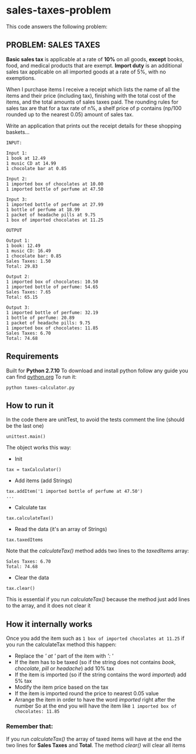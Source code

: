 # sales-taxes-problem
This code answers the following problem:

## PROBLEM: SALES TAXES

**Basic sales tax** is applicable at a rate of **10%** on all goods, **except** books, food, and medical products that are exempt. **Import duty** is an additional sales tax applicable on all imported goods at a rate of 5%, with no exemptions.

When I purchase items I receive a receipt which lists the name of all the items and their price (including tax), finishing with the total cost of the items, and the total amounts of sales taxes paid. The rounding rules for sales tax are that for a tax rate of n%, a shelf price of p contains (np/100 rounded up to the nearest 0.05) amount of sales tax.

Write an application that prints out the receipt details for these shopping baskets...

```
INPUT:

Input 1:
1 book at 12.49
1 music CD at 14.99
1 chocolate bar at 0.85

Input 2:
1 imported box of chocolates at 10.00
1 imported bottle of perfume at 47.50

Input 3:
1 imported bottle of perfume at 27.99
1 bottle of perfume at 18.99
1 packet of headache pills at 9.75
1 box of imported chocolates at 11.25

OUTPUT

Output 1:
1 book: 12.49
1 music CD: 16.49
1 chocolate bar: 0.85
Sales Taxes: 1.50
Total: 29.83

Output 2:
1 imported box of chocolates: 10.50
1 imported bottle of perfume: 54.65
Sales Taxes: 7.65
Total: 65.15

Output 3:
1 imported bottle of perfume: 32.19
1 bottle of perfume: 20.89
1 packet of headache pills: 9.75
1 imported box of chocolates: 11.85
Sales Taxes: 6.70
Total: 74.68
```

## Requirements
Built for **Python 2.7.10**
To download and install python follow any guide you can find
[python.org](https://www.python.org/download/releases/2.7/)
To run it:
```
python taxes-calculator.py
```

## How to run it
In the code there are unitTest, to avoid the tests comment the line (should be the last one)
```
unittest.main()
```

The object works this way:
* Init
```
tax = taxCalculator()
```
* Add items (add Strings)
```
tax.addItem('1 imported bottle of perfume at 47.50')
...
```
* Calculate tax
```
tax.calculateTax()
```
* Read the data (it's an array of Strings)
```
tax.taxedItems
```
Note that the *calculateTax()* method adds two lines to the *taxedItems* array:
```
Sales Taxes: 6.70
Total: 74.68
```
* Clear the data
```
tax.clear()
```
This is essential if you run *calculateTax()* because the method just add lines to the array, and it does not clear it

## How it internally works
Once you add the item such as ```1 box of imported chocolates at 11.25``` if you run the calculateTax method this happen:
* Replace the *' at '* part of the item with *': '*
* If the item has to be taxed (so if the string does not contains *book*, *chocolate*, *pill* or *headache*) add 10% tax
* If the item is imported (so if the string contains the word *imported*) add 5% tax
* Modify the item price based on the tax
* If the item is imported round the price to nearest 0.05 value
* Arrange the item in order to have the word *imported* right after the number
So at the end you will have the item like ```1 imported box of chocolates: 11.85```

### Remember that:
If you run *calculateTax()* the array of taxed items will have at the end the two lines for **Sales Taxes** and **Total**.
The method *clear()* will clear all items